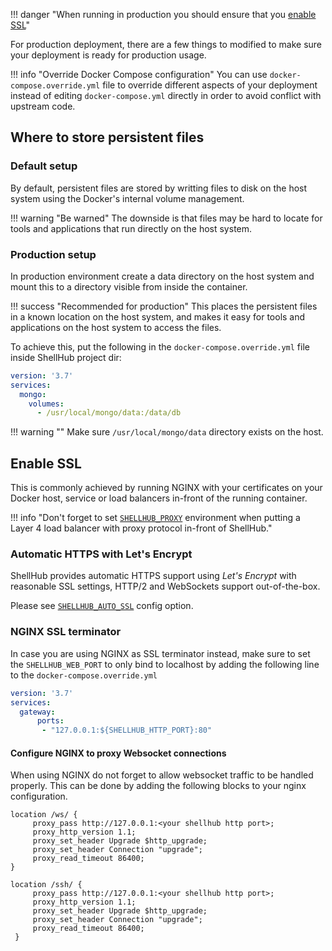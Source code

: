 !!! danger "When running in production you should ensure that you [enable SSL](#enable-ssl)"

For production deployment, there are a few things to modified to make sure
your deployment is ready for production usage.

!!! info "Override Docker Compose configuration"
	You can use `docker-compose.override.yml` file to override different
	aspects of your deployment instead of editing `docker-compose.yml` directly
	in order to avoid conflict with upstream code.

## Where to store persistent files

### Default setup

By default, persistent files are stored by writting files to disk on the host system
using the Docker's internal volume management.

!!! warning "Be warned"
	The downside is that files may be hard to locate for tools and
	applications that run directly on the host system.

### Production setup

In production environment create a data directory on the host system
and mount this to a directory visible from inside the container.

!!! success "Recommended for production"
	This places the persistent files in a known location on the host system,
	and makes it easy for tools and applications on the host system to access the files.

To achieve this, put the following in the `docker-compose.override.yml` file inside
ShellHub project dir:

```yaml
version: '3.7'
services:
  mongo:
	volumes:
      - /usr/local/mongo/data:/data/db
```

!!! warning ""
	Make sure `/usr/local/mongo/data` directory exists on the host.

## Enable SSL

This is commonly achieved by running NGINX with your certificates on your
Docker host, service or load balancers in-front of the running container.

!!! info "Don't forget to set [`SHELLHUB_PROXY`](/admin-manual/configuring/#shellhub_proxy) environment when putting a Layer 4 load balancer with proxy protocol in-front of ShellHub."

### Automatic HTTPS with Let's Encrypt

ShellHub provides automatic HTTPS support using *Let's Encrypt*  with reasonable SSL settings, HTTP/2 and WebSockets support out-of-the-box.

Please see [`SHELLHUB_AUTO_SSL`](/admin-manual/configuring/#shellhub_auto_ssl) config option.

### NGINX SSL terminator

In case you are using NGINX as SSL terminator instead, make sure to set the `SHELLHUB_WEB_PORT` to only bind to localhost by adding the following line to the `docker-compose.override.yml`

```yaml
version: '3.7'
services:
  gateway:
      ports:
       - "127.0.0.1:${SHELLHUB_HTTP_PORT}:80"
```

#### Configure NGINX to proxy Websocket connections

When using NGINX do not forget to allow websocket traffic to be handled properly.
This can be done by adding the following blocks to your nginx configuration.

```
location /ws/ {
     proxy_pass http://127.0.0.1:<your shellhub http port>;
     proxy_http_version 1.1;
     proxy_set_header Upgrade $http_upgrade;
     proxy_set_header Connection "upgrade";
     proxy_read_timeout 86400;
}

location /ssh/ {
     proxy_pass http://127.0.0.1:<your shellhub http port>;
     proxy_http_version 1.1;
     proxy_set_header Upgrade $http_upgrade;
     proxy_set_header Connection "upgrade";
     proxy_read_timeout 86400;
 }
```
